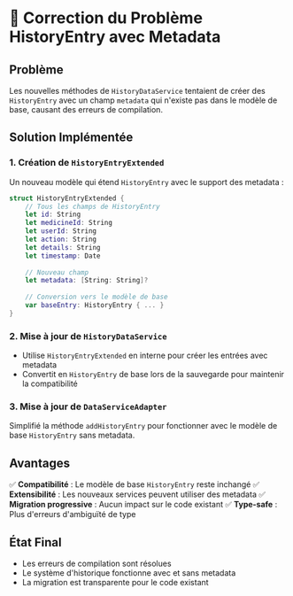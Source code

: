 # 🔧 Correction du Problème HistoryEntry avec Metadata

## Problème

Les nouvelles méthodes de `HistoryDataService` tentaient de créer des `HistoryEntry` avec un champ `metadata` qui n'existe pas dans le modèle de base, causant des erreurs de compilation.

## Solution Implémentée

### 1. Création de `HistoryEntryExtended`

Un nouveau modèle qui étend `HistoryEntry` avec le support des metadata :

```swift
struct HistoryEntryExtended {
    // Tous les champs de HistoryEntry
    let id: String
    let medicineId: String
    let userId: String
    let action: String
    let details: String
    let timestamp: Date
    
    // Nouveau champ
    let metadata: [String: String]?
    
    // Conversion vers le modèle de base
    var baseEntry: HistoryEntry { ... }
}
```

### 2. Mise à jour de `HistoryDataService`

- Utilise `HistoryEntryExtended` en interne pour créer les entrées avec metadata
- Convertit en `HistoryEntry` de base lors de la sauvegarde pour maintenir la compatibilité

### 3. Mise à jour de `DataServiceAdapter`

Simplifié la méthode `addHistoryEntry` pour fonctionner avec le modèle de base `HistoryEntry` sans metadata.

## Avantages

✅ **Compatibilité** : Le modèle de base `HistoryEntry` reste inchangé
✅ **Extensibilité** : Les nouveaux services peuvent utiliser des metadata
✅ **Migration progressive** : Aucun impact sur le code existant
✅ **Type-safe** : Plus d'erreurs d'ambiguïté de type

## État Final

- Les erreurs de compilation sont résolues
- Le système d'historique fonctionne avec et sans metadata
- La migration est transparente pour le code existant